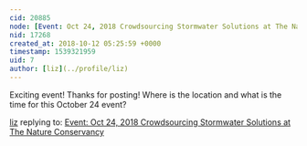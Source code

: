 ```yaml
---
cid: 20885
node: [Event: Oct 24, 2018 Crowdsourcing Stormwater Solutions at The Nature Conservancy](../notes/nwhysel/10-10-2018/event-oct-24-2018-crowdsourcing-stormwater-solutions-at-the-nature-conservancy)
nid: 17268
created_at: 2018-10-12 05:25:59 +0000
timestamp: 1539321959
uid: 7
author: [liz](../profile/liz)
---
```


Exciting event! Thanks for posting! Where is the location and what is the time for this October 24 event?

[liz](../profile/liz) replying to: [Event: Oct 24, 2018 Crowdsourcing Stormwater Solutions at The Nature Conservancy](../notes/nwhysel/10-10-2018/event-oct-24-2018-crowdsourcing-stormwater-solutions-at-the-nature-conservancy)

